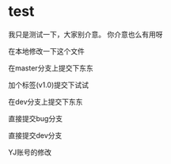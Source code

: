 # test
我只是测试一下，大家别介意。
你介意也么有用呀


在本地修改一下这个文件


在master分支上提交下东东

加个标签(v1.0)提交下试试

在dev分支上提交下东东

直接提交bug分支

直接提交dev分支

YJ账号的修改
